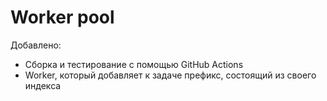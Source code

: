 # Worker pool
Добавлено:
- Сборка и тестирование с помощью GitHub Actions
- Worker, который добавляет к задаче префикс, состоящий из своего индекса
